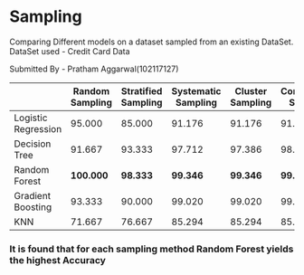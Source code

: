 # Sampling
Comparing Different models on a dataset sampled from an existing DataSet.    
DataSet used - Credit Card Data


Submitted By - Pratham Aggarwal(102117127)

|                     | Random Sampling | Stratified Sampling | Systematic Sampling | Cluster Sampling | Convenience Sampling |
|---------------------|-----------------|---------------------|---------------------|------------------|----------------------|
| Logistic Regression | 95.000          | 85.000              | 91.176              | 91.176           | 91.176               |
| Decision Tree       | 91.667          | 93.333              | 97.712              | 97.386           | 98.039               |
| Random Forest       | **100.000**         | **98.333**              | **99.346**              | **99.346**           | **99.346**               |
| Gradient Boosting   | 93.333          | 90.000              | 99.020              | 99.020           | 99.020               |
| KNN                 | 71.667          | 76.667              | 85.294              | 85.294           | 85.294               |

### It is found that for each sampling method Random Forest yields the highest Accuracy


